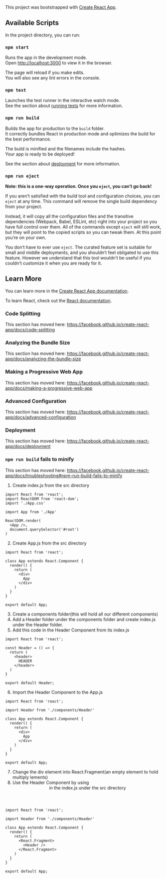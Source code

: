 This project was bootstrapped with [Create React App](https://github.com/facebook/create-react-app).

## Available Scripts

In the project directory, you can run:

### `npm start`

Runs the app in the development mode.<br>
Open [http://localhost:3000](http://localhost:3000) to view it in the browser.

The page will reload if you make edits.<br>
You will also see any lint errors in the console.

### `npm test`

Launches the test runner in the interactive watch mode.<br>
See the section about [running tests](https://facebook.github.io/create-react-app/docs/running-tests) for more information.

### `npm run build`

Builds the app for production to the `build` folder.<br>
It correctly bundles React in production mode and optimizes the build for the best performance.

The build is minified and the filenames include the hashes.<br>
Your app is ready to be deployed!

See the section about [deployment](https://facebook.github.io/create-react-app/docs/deployment) for more information.

### `npm run eject`

**Note: this is a one-way operation. Once you `eject`, you can’t go back!**

If you aren’t satisfied with the build tool and configuration choices, you can `eject` at any time. This command will remove the single build dependency from your project.

Instead, it will copy all the configuration files and the transitive dependencies (Webpack, Babel, ESLint, etc) right into your project so you have full control over them. All of the commands except `eject` will still work, but they will point to the copied scripts so you can tweak them. At this point you’re on your own.

You don’t have to ever use `eject`. The curated feature set is suitable for small and middle deployments, and you shouldn’t feel obligated to use this feature. However we understand that this tool wouldn’t be useful if you couldn’t customize it when you are ready for it.

## Learn More

You can learn more in the [Create React App documentation](https://facebook.github.io/create-react-app/docs/getting-started).

To learn React, check out the [React documentation](https://reactjs.org/).

### Code Splitting

This section has moved here: https://facebook.github.io/create-react-app/docs/code-splitting

### Analyzing the Bundle Size

This section has moved here: https://facebook.github.io/create-react-app/docs/analyzing-the-bundle-size

### Making a Progressive Web App

This section has moved here: https://facebook.github.io/create-react-app/docs/making-a-progressive-web-app

### Advanced Configuration

This section has moved here: https://facebook.github.io/create-react-app/docs/advanced-configuration

### Deployment

This section has moved here: https://facebook.github.io/create-react-app/docs/deployment

### `npm run build` fails to minify

This section has moved here: https://facebook.github.io/create-react-app/docs/troubleshooting#npm-run-build-fails-to-minify


1. Create index.js from the src directory
```
import React from 'react';
import ReactDOM from 'react-dom';
import './App.css'

import App from './App'

ReactDOM.render(
  <App />,
  document.querySelector('#root')
)
```
2. Create App.js from the src directory
```
import React from 'react';

class App extends React.Component {
  render() {
    return (
      <div>
        App
      </div>
    )
  }
}

export default App;
```
3. Create a components folder(this will hold all our different components)
4. Add a Header folder under the components folder and create index.js under the Header folder.
5. Add this code in the Header Component from its index.js
```
import React from 'react';

const Header = () => {
  return (
    <header>
      HEADER
    </header>
  )
}

export default Header;
```
6. Import the Header Component to the App.js
```
import React from 'react';

import Header from './components/Header'

class App extends React.Component {
  render() {
    return (
      <div>
        App
      </div>
    )
  }
}

export default App;
```
7. Change the div element into React.Fragment(an empty element to hold multiply lements)
8. Use the Header Component by using <Header /> in the index.js under the src directory
```
import React from 'react';

import Header from './components/Header'

class App extends React.Component {
  render() {
    return (
      <React.Fragment>
        <Header />
      </React.Fragment>
    )
  }
}

export default App;
```